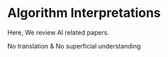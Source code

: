 # Algorithm Interpretations
Here, We review AI related papers.

No translation & No superficial understanding
